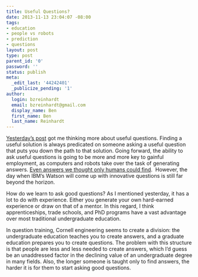 ```yaml
---
title: Useful Questions?
date: 2013-11-13 23:04:07 -08:00
tags:
- education
- people vs robots
- prediction
- questions
layout: post
type: post
parent_id: '0'
password: ''
status: publish
meta:
  _edit_last: '44242401'
  _publicize_pending: '1'
author:
  login: bzreinhardt
  email: bzreinhardt@gmail.com
  display_name: Ben
  first_name: Ben
  last_name: Reinhardt
---
```


<p><a title="Helping Out" href="http://benjaminreinhardt.wordpress.com/2013/11/12/helping-out/" target="_blank">Yesterday’s post</a> got me thinking more about useful questions. Finding a useful solution is always predicated on someone asking a useful question that puts you down the path to that solution. Going forward, the ability to ask useful questions is going to be more and more key to gainful employment, as computers and robots take over the task of generating answers. <a href="http://www-03.ibm.com/innovation/us/watson/watson_in_healthcare.shtml" target="_blank">Even answers we thought only humans could find</a>.  However, the day when IBM’s Watson will come up with innovative questions is still far beyond the horizon.</p>
<p>How do we learn to ask good questions? As I mentioned yesterday, it has a lot to do with experience. Either you generate your own hard-earned experience or draw on that of a mentor. In this regard, I think apprenticeships, trade schools, and PhD programs have a vast advantage over most traditional undergraduate education.</p>
<p>In question training, Cornell engineering seems to create a division: the undergraduate education teaches you to create answers, and a graduate education prepares you to create questions. The problem with this structure is that people are less and less needed to create answers, which I’d guess be an unaddressed factor in the declining value of an undergraduate degree in many fields. Also, the longer someone is taught only to find answers, the harder it is for them to start asking good questions.</p>
